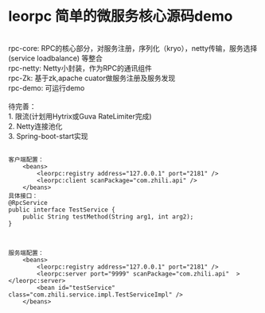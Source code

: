 # leorpc 简单的微服务核心源码demo
<br />
rpc-core: RPC的核心部分，对服务注册，序列化（kryo），netty传输，服务选择(service loadbalance) 等整合<br />
rpc-netty: Netty小封装，作为RPC的通讯组件 <br />
rpc-Zk: 基于zk,apache cuator做服务注册及服务发现 <br />
rpc-demo: 可运行demo <br />
<br/>
待完善：<br />
1. 限流(计划用Hytrix或Guva RateLimiter完成)<br />
2. Netty连接池化<br />
3. Spring-boot-start实现<br />


<pre><code>
客户端配置：
    &ltbeans&gt
        &ltleorpc:registry address="127.0.0.1" port="2181" /&gt
        &ltleorpc:client scanPackage="com.zhili.api" /&gt
    &lt/beans&gt
具体接口：
@RpcService
public interface TestService {
    public String testMethod(String arg1, int arg2);
}
    
</code></pre>

<pre><code>
服务端配置：
    &ltbeans&gt
        &ltleorpc:registry address="127.0.0.1" port="2181" /&gt
        &ltleorpc:server port="9999" scanPackage="com.zhili.api"  &gt&lt/leorpc:server&gt
        &ltbean id="testService" class="com.zhili.service.impl.TestServiceImpl" /&gt
    &lt/beans&gt
</code></pre>

